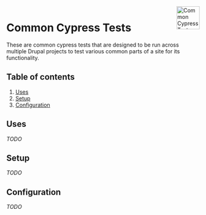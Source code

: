 <img src="../images/logo.png" alt="Common Cypress Tests logo" title="Common Cypress Tests" align="right" height="60" />

# Common Cypress Tests

These are common cypress tests that are designed to be run across multiple Drupal projects to test various common parts of a site for its functionality.

## Table of contents

1. [Uses](#uses)
1. [Setup](#setup)
1. [Configuration](#configuration)


## Uses

_TODO_

## Setup

_TODO_

## Configuration

_TODO_